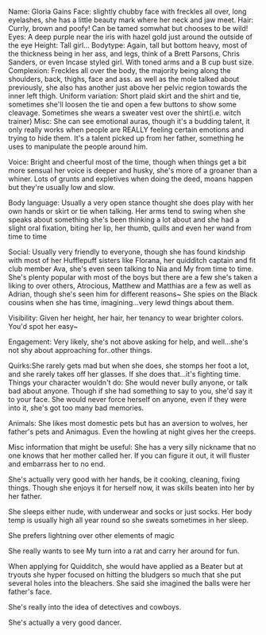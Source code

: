 Name: Gloria Gains
Face: slightly chubby face with freckles all over, long eyelashes, she has a little beauty mark where her neck and jaw meet.
Hair: Currly, brown and poofy! Can be tamed somwhat but chooses to be wild!
Eyes: A deep purple near the iris with hazel gold just around the outside of the eye
Height: Tall girl...
Bodytype: Again, tall but bottom heavy, most of the thickness being in her ass, and legs, think of a Brett Parsons, Chris Sanders, or even Incase styled girl. With toned arms and a B cup bust size.
Complexion: Freckles all over the body, the majority being along the shoulders, back, thighs, face and ass. as well as the mole talked about previously, she also has another just above her pelvic region towards the inner left thigh.
Uniform variation: Short plaid skirt and the shirt and tie, sometimes she'll loosen the tie and open a few buttons to show some cleavage. Sometimes she wears a sweater vest over the shirt(i.e. witch trainer)
Misc: She can see emotional auras, though it's a budding talent, it only really works when people are REALLY feeling certain emotions and trying to hide them. It's a talent picked up from her father, something he uses to manipulate the people around him.

Voice: Bright and cheerful most of the time, though when things get a bit more sensual her voice is deeper and husky, she's more of a groaner than a whiner. Lots of grunts and expletives when doing the deed, moans happen but they're usually low and slow.

Body language: Usually a very open stance thought she does play with her own hands or skirt or tie when talking. Her arms tend to swing when she speaks about something she's been thinking a lot about and she had a slight oral fixation, biting her lip, her thumb, quills and even her wand from time to time

Social: Usually very friendly to everyone, though she has found kindship with most of her Hufflepuff sisters like Florana, her quidditch captain and fit club member Ava, she's even seen talking to Nia and My from time to time.
She's plenty popular with most of the boys but there are a few she's taken a liking to over others, Atrocious, Matthew and Matthias are a few as well as Adrian, though she's seen him for different reasons~ She spies on the Black cousins when she has time, imagining...very lewd things about them.

Visibility: Given her height, her hair, her tenancy to wear brighter colors. You'd spot her easy~

Engagement: Very likely, she's not above asking for help, and well...she's not shy about approaching for..other things.

Quirks:She rarely gets mad but when she does, she stomps her foot a lot, and she rarely takes off her glasses. If she does that...it's fighting time.
Things your character wouldn't do: She would never bully anyone, or talk bad about anyone. Though if she had something to say to you, she'd say it to your face. She would never force herself on anyone, even if they were into it, she's got too many bad memories.

Animals: She likes most domestic pets but has an aversion to wolves, her father's pets and Animagus. Even the howling at night gives her the creeps.

Misc information that might be useful: She has a very silly nickname that no one knows that her mother called her. If you can figure it out, it will fluster and embarrass her to no end.

She's actually very good with her hands, be it cooking, cleaning, fixing things. Though she enjoys it for herself now, it was skills beaten into her by her father.

She sleeps either nude, with underwear and socks or just socks. Her body temp is usually high all year round so she sweats sometimes in her sleep.

She prefers lightning over other elements of magic

She really wants to see My turn into a rat and carry her around for fun.

When applying for Quidditch, she would have applied as a Beater but at tryouts she hyper focused on hitting the bludgers so much that she put several holes into the bleachers. She said she imagined the balls were her father's face.

She's really into the idea of detectives and cowboys.

She's actually a very good dancer.